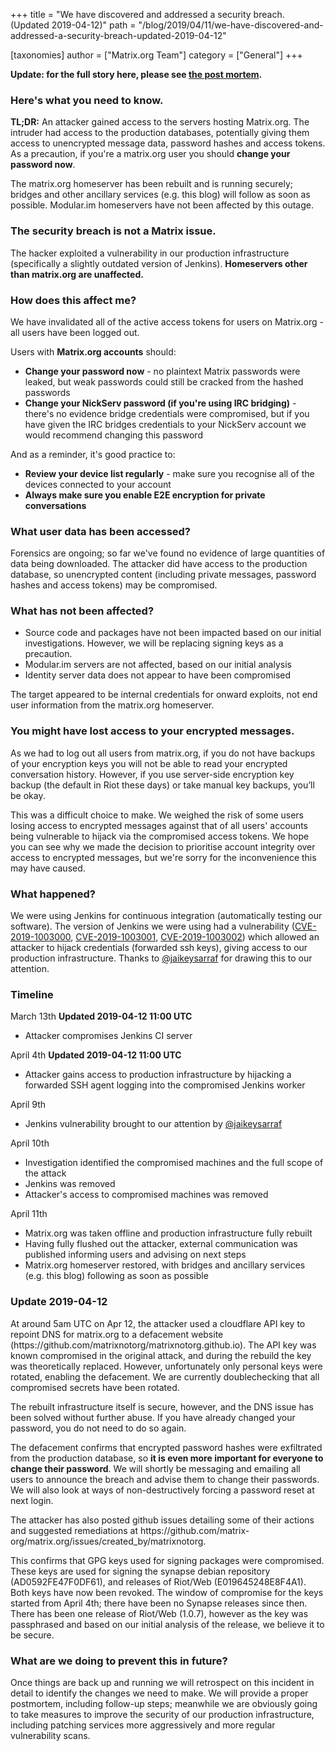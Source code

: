 +++
title = "We have discovered and addressed a security breach. (Updated 2019-04-12)"
path = "/blog/2019/04/11/we-have-discovered-and-addressed-a-security-breach-updated-2019-04-12"

[taxonomies]
author = ["Matrix.org Team"]
category = ["General"]
+++

<b>Update: for the full story here, please see <a href="https://matrix.org/blog/2019/05/08/post-mortem-and-remediations-for-apr-11-security-incident">the post mortem</a>.</b>
<br/>

### Here&#39;s what you need to know.

<p><strong>TL;DR:</strong> An attacker gained access to the servers hosting Matrix.org. The intruder had access to the production databases, potentially giving them access to unencrypted message data, password hashes and access tokens. As a precaution, if you&#39;re a matrix.org user you should <strong>change your password now</strong>.</p>

<p>The matrix.org homeserver has been rebuilt and is running securely; bridges and other ancillary services (e.g. this blog) will follow as soon as possible. Modular.im homeservers have not been affected by this outage.</p>

### The security breach is not a Matrix issue.

<p>The hacker exploited a vulnerability in our production infrastructure (specifically a slightly outdated version of Jenkins). <strong>Homeservers other than matrix.org are unaffected.</strong></p>

### How does this affect me?

<p>We have invalidated all of the active access tokens for users on Matrix.org - all users have been logged out.</p>

<p>Users with <strong>Matrix.org accounts</strong> should:</p>

<ul>
<li><strong>Change your password now</strong> - no plaintext Matrix passwords were leaked, but weak passwords could still be cracked from the hashed passwords</li>
<li><strong>Change your NickServ password (if you&#39;re using IRC bridging)</strong> - there&#39;s no evidence bridge credentials were compromised, but if you have given the IRC bridges credentials to your NickServ account we would recommend changing this password</li>
</ul>

<p>And as a reminder, it&#39;s good practice to:</p>

<ul>
<li><strong>Review your device list regularly</strong> - make sure you recognise all of the devices connected to your account</li>
<li><strong>Always make sure you enable E2E encryption for private conversations</strong></li>
</ul>

### What user data has been accessed?

<p>Forensics are ongoing; so far we&#39;ve found no evidence of large quantities of data being downloaded. The attacker did have access to the production database, so unencrypted content (including private messages, password hashes and access tokens) may be compromised. </p>

### What has not been affected?

<ul>
<li>Source code and packages have not been impacted based on our initial investigations.  However, we will be replacing signing keys as a precaution.</li>
<li>Modular.im servers are not affected, based on our initial analysis</li>
<li>Identity server data does not appear to have been compromised</li>
</ul>

<p>The target appeared to be internal credentials for onward exploits, not end user information from the matrix.org homeserver.</p>

### You might have lost access to your encrypted messages.

<p>As we had to log out all users from matrix.org, if you do not have backups of your encryption keys you will not be able to read your encrypted conversation history.  However, if you use server-side encryption key backup (the default in Riot these days) or take manual key backups, you’ll be okay. </p>

<p>This was a difficult choice to make. We weighed the risk of some users losing access to encrypted messages against that of all users&#39; accounts being vulnerable to hijack via the compromised access tokens. We hope you can see why we made the decision to prioritise account integrity over access to encrypted messages, but we&#39;re sorry for the inconvenience this may have caused.</p>

### What happened?

<p>We were using Jenkins for continuous integration (automatically testing our software). The version of Jenkins we were using had a vulnerability (<a href="https://nvd.nist.gov/vuln/detail/CVE-2019-1003000">CVE-2019-1003000</a>, <a href="https://nvd.nist.gov/vuln/detail/CVE-2019-1003001">CVE-2019-1003001</a>, <a href="https://nvd.nist.gov/vuln/detail/CVE-2019-1003002">CVE-2019-1003002</a>) which allowed an attacker to hijack credentials (forwarded ssh keys), giving access to our production infrastructure. Thanks to <a href="https://twitter.com/jaikeysarraf">@jaikeysarraf</a> for drawing this to our attention.</p>

### Timeline

<p>March 13th <b>Updated 2019-04-12 11:00 UTC</b></p>
<ul>
<li>Attacker compromises Jenkins CI server</li>
</ul>

<p>April 4th <b>Updated 2019-04-12 11:00 UTC</b></p>
<ul>
<li>Attacker gains access to production infrastructure by hijacking a forwarded SSH agent logging into the compromised Jenkins worker</li>
</ul>

<p>April 9th</p>

<ul>
<li>Jenkins vulnerability brought to our attention by <a href="https://twitter.com/jaikeysarraf">@jaikeysarraf</a></li>
</ul>

<p>April 10th</p>

<ul>
<li>Investigation identified the compromised machines and the full scope of the attack</li>
<li>Jenkins was removed</li>
<li>Attacker&#39;s access to compromised machines was removed</li>
</ul>

<p>April 11th</p>

<ul>
<li>Matrix.org was taken offline and production infrastructure fully rebuilt</li>
<li>Having fully flushed out the attacker, external communication was published informing users and advising on next steps</li>
<li>Matrix.org homeserver restored, with bridges and ancillary services (e.g. this blog) following as soon as possible</li>
</ul>

### Update 2019-04-12

<p>
At around 5am UTC on Apr 12, the attacker used a cloudflare API key to repoint DNS for matrix.org to a defacement website (https://github.com/matrixnotorg/matrixnotorg.github.io).
The API key was known compromised in the original attack, and during the rebuild the key was theoretically replaced.  However, unfortunately
only personal keys were rotated, enabling the defacement.  We are currently doublechecking that all compromised secrets have been rotated.
</p>
<p>
The rebuilt infrastructure itself is secure, however, and the DNS issue has been solved without further abuse.
If you have already changed your password, you do not need to do so again.
</p>
<p>
The defacement confirms that encrypted password hashes were exfiltrated from the production database, so <b>it is even more important
for everyone to change their password</b>.  We will shortly be messaging and emailing all users to announce the breach and advise them
to change their passwords.  We will also look at ways of non-destructively forcing a password reset at next login.
</p>
<p>
The attacker has also posted github issues detailing some of their actions and suggested remediations at
https://github.com/matrix-org/matrix.org/issues/created_by/matrixnotorg.
</p>
<p>
This confirms that GPG keys used for signing packages were compromised.  These keys are used for signing
the synapse debian repository (AD0592FE47F0DF61), and releases of Riot/Web (E019645248E8F4A1).
Both keys have now been revoked.  The window of compromise for the keys started from April 4th; there have
been no Synapse releases since then.  There has been one release of Riot/Web (1.0.7), however as the key
was passphrased and based on our initial analysis of the release, we believe it to be secure.
</p>


### What are we doing to prevent this in future?

<p>Once things are back up and running we will retrospect on this incident in detail to identify the changes we need to make. We will provide a proper postmortem, including follow-up steps; meanwhile we are obviously going to take measures to improve the security of our production infrastructure, including patching services more aggressively and more regular vulnerability scans.</p>

